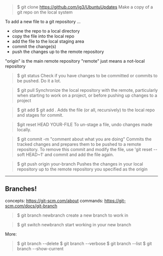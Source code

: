 > $ git clone https://github.com/jg3/UbuntuUpdates
Make a copy of a git repo on the local system

To add a new file to a git repository ...
- clone the repo to a local directory
- copy the file into the local repo
- add the file to the local staging area
- commit the change(s)
- push the changes up to the remote repository

"origin" is the main remote repository
"remote" just means a not-local repository

> $ git status
Check if you have changes to be committed or commits to be pushed. Do it a lot.

> $ git pull
Synchronize the local repository with the remote, particularly when starting
to work on a project, or before pushing up changes to a project

> $ git add <fiile>
> $ git add .
Adds the file (or all, recursively) to the local repo and stages for commit.

> $git reset HEAD YOUR-FILE
To un-stage a file, undo changes made locally.

> $ git commit -m "comment about what you are doing"
Commits the tracked changes and prepares them to be pushed to a remote repository.
To remove this commit and modify the file, use 'git reset --soft HEAD~1' and commit and add the file again.


> $ git push origin your-branch
Pushes the changes in your local repository up to the remote repository you specified as the origin

-----
## Branches!
concepts: https://git-scm.com/about
commands: https://git-scm.com/docs/git-branch

> $ git branch newbranch
create a new branch to work in

> $ git switch newbranch
start working in your new branch

More:
> $ git branch --delete
> $ git branch --verbose
> $ git branch --list
> $ git branch --show-current
